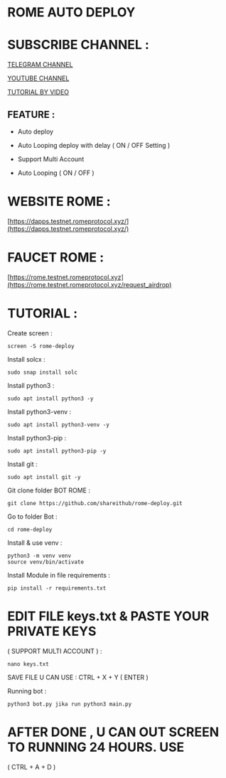 # ROME AUTO DEPLOY #

# SUBSCRIBE CHANNEL :

[TELEGRAM CHANNEL](https://t.me/SHAREITHUB_COM)

[YOUTUBE CHANNEL](https://www.youtube.com/@SHAREITHUB_COM)

[TUTORIAL BY VIDEO](https://youtu.be/dwf_AB_F43w)

## FEATURE : ##

- Auto deploy
  
- Auto Looping deploy with delay ( ON / OFF Setting )
 
- Support Multi Account
 
- Auto Looping ( ON / OFF )

# WEBSITE ROME : #

[https://dapps.testnet.romeprotocol.xyz/](https://dapps.testnet.romeprotocol.xyz/)

# FAUCET ROME : #

[https://rome.testnet.romeprotocol.xyz](https://rome.testnet.romeprotocol.xyz/request_airdrop)


# TUTORIAL : #

Create screen :
```
screen -S rome-deploy
```

Install solcx :
```
sudo snap install solc
```

Install python3 :
```
sudo apt install python3 -y
```

Install python3-venv :
```
sudo apt install python3-venv -y
```

Install python3-pip :
```
sudo apt install python3-pip -y
```

Install git :
```
sudo apt install git -y
```

Git clone folder BOT ROME :
```
git clone https://github.com/shareithub/rome-deploy.git
```

Go to folder Bot :
```
cd rome-deploy
```

Install & use venv :
```
python3 -m venv venv
source venv/bin/activate
```

Install Module in file requirements :
```
pip install -r requirements.txt
```

# EDIT FILE keys.txt & PASTE YOUR PRIVATE KEYS 
( SUPPORT MULTI ACCOUNT ) :
```
nano keys.txt
```

SAVE FILE U CAN USE : CTRL + X + Y ( ENTER )

Running bot :
```
python3 bot.py jika run python3 main.py
```

# AFTER DONE , U CAN OUT SCREEN TO RUNNING 24 HOURS. USE 
( CTRL + A + D )

